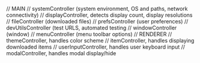 //  MAIN
//  systemController (system environment, OS and paths, network connectivity)
//  displayController, detects display count, display resolutions
//  fileController (downloaded files)
//  prefsController (user preferences)
//  devUtilsController (test URLS, automated testing
//  windowController (window)
//  menuController (menu toolbar options)
//  RENDERER
//  themeController, handles color scheme
//  itemController, handles displaying downloaded items
//  userInputController, handles user keyboard input
//  modalController, handles modal display/hide